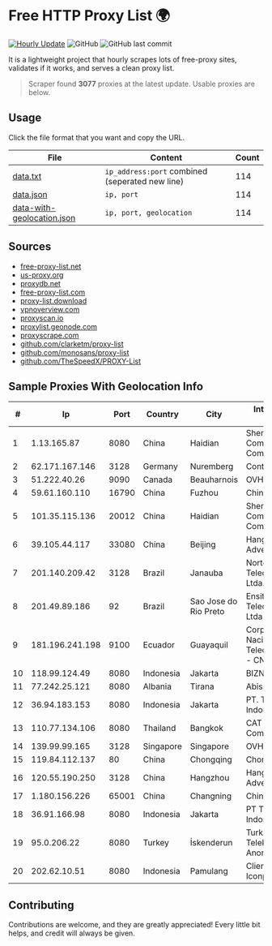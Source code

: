 
# Free HTTP Proxy List 🌍

[![Hourly Update](https://github.com/mertguvencli/http-proxy-list/actions/workflows/main.yml/badge.svg?branch=main)](https://github.com/mertguvencli/http-proxy-list/actions/workflows/main.yml)
![GitHub](https://img.shields.io/github/license/mertguvencli/http-proxy-list)
![GitHub last commit](https://img.shields.io/github/last-commit/mertguvencli/http-proxy-list)

It is a lightweight project that hourly scrapes lots of free-proxy sites, validates if it works, and serves a clean proxy list.


> Scraper found **3077** proxies at the latest update. Usable proxies are below.

## Usage

Click the file format that you want and copy the URL.


|File|Content|Count|
|----|-------|-----|
|[data.txt](https://raw.githubusercontent.com/mertguvencli/http-proxy-list/main/proxy-list/data.txt)|`ip_address:port` combined (seperated new line)|114|
|[data.json](https://raw.githubusercontent.com/mertguvencli/http-proxy-list/main/proxy-list/data.json)|`ip, port`|114|
|[data-with-geolocation.json](https://raw.githubusercontent.com/mertguvencli/http-proxy-list/main/proxy-list/data-with-geolocation.json)|`ip, port, geolocation`|114|

## Sources

* [free-proxy-list.net](https://free-proxy-list.net)
* [us-proxy.org](https://www.us-proxy.org)
* [proxydb.net](http://proxydb.net)
* [free-proxy-list.com](https://free-proxy-list.com/?page=&port=&type%5B%5D=http&type%5B%5D=https&up_time=0&search=Search)
* [proxy-list.download](https://www.proxy-list.download/HTTP)
* [vpnoverview.com](https://vpnoverview.com/privacy/anonymous-browsing/free-proxy-servers)
* [proxyscan.io](https://www.proxyscan.io)
* [proxylist.geonode.com](https://proxylist.geonode.com/api/proxy-list?limit=300&page=1&sort_by=lastChecked&sort_type=desc&protocols=http,https)
* [proxyscrape.com](https://api.proxyscrape.com/v2/?request=displayproxies&protocol=http&timeout=10000&country=all&ssl=all&anonymity=all)
* [github.com/clarketm/proxy-list](https://raw.githubusercontent.com/clarketm/proxy-list/master/proxy-list-raw.txt)
* [github.com/monosans/proxy-list](https://raw.githubusercontent.com/monosans/proxy-list/main/proxies/http.txt)
* [github.com/TheSpeedX/PROXY-List](https://raw.githubusercontent.com/TheSpeedX/PROXY-List/master/http.txt)


## Sample Proxies With Geolocation Info

|#|Ip|Port|Country|City|Internet Service Provider|
|-|--|----|-------|----|-------------------------|
|1|1.13.165.87|8080|China|Haidian|Shenzhen Tencent Computer Systems Company Limited|
|2|62.171.167.146|3128|Germany|Nuremberg|Contabo GmbH|
|3|51.222.40.26|9090|Canada|Beauharnois|OVH SAS|
|4|59.61.160.110|16790|China|Fuzhou|Chinanet|
|5|101.35.115.136|20012|China|Haidian|Shenzhen Tencent Computer Systems Company Limited|
|6|39.105.44.117|33080|China|Beijing|Hangzhou Alibaba Advertising Co|
|7|201.140.209.42|3128|Brazil|Janauba|Norte Line Telecomunicacoes Ltda.|
|8|201.49.89.186|92|Brazil|Sao Jose do Rio Preto|Ensite Brasil TelecomunicaÔÔes Ltda - ME|
|9|181.196.241.198|9100|Ecuador|Guayaquil|Corporacion Nacional De Telecomunicaciones - CNT EP|
|10|118.99.124.49|8080|Indonesia|Jakarta|BIZNET|
|11|77.242.25.121|8080|Albania|Tirana|Abissnet ISP|
|12|36.94.183.153|8080|Indonesia|Jakarta|PT. Telekomunikasi Indonesia|
|13|110.77.134.106|8080|Thailand|Bangkok|CAT Telecom Public Company Limited|
|14|139.99.99.165|3128|Singapore|Singapore|OVH SAS|
|15|119.84.112.137|80|China|Chongqing|Chongqing Telecom|
|16|120.55.190.250|3128|China|Hangzhou|Hangzhou Alibaba Advertising Co|
|17|1.180.156.226|65001|China|Changning|Chinanet|
|18|36.91.166.98|8080|Indonesia|Jakarta|PT Telekomunikasi Indonesia|
|19|95.0.206.22|8080|Turkey|İskenderun|Turk Telekomunikasyon Anonim Sirketi|
|20|202.62.10.51|8080|Indonesia|Pamulang|Client Jakarta Iconpln|



## Contributing

Contributions are welcome, and they are greatly appreciated! Every
little bit helps, and credit will always be given.

